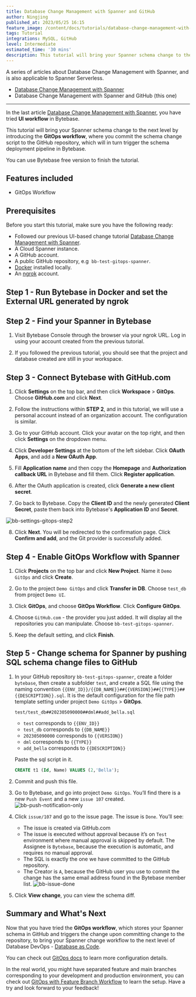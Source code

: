 ```yaml
---
title: Database Change Management with Spanner and GitHub
author: Ningjing
published_at: 2023/05/25 16:15
feature_image: /content/docs/tutorials/database-change-management-with-spanner-and-github/feature-image.webp
tags: Tutorial
integrations: MySQL, GitHub
level: Intermediate
estimated_time: '30 mins'
description: This tutorial will bring your Spanner schema change to the next level by introducing the GitOps workflow, where you commit schema change script to the GitHub repository, which will in turn trigger the schema deployment pipeline in Bytebase.
---
```


A series of articles about Database Change Management with Spanner, and is also applicable to Spanner Serverless.

- [Database Change Management with Spanner](/docs/tutorials/database-change-management-with-spanner)
- Database Change Management with Spanner and GitHub (this one)

---

In the last article [Database Change Management with Spanner](/docs/tutorials/database-change-management-with-spanner), you have tried **UI workflow** in Bytebase.

This tutorial will bring your Spanner schema change to the next level by introducing the **GitOps workflow**, where you commit the schema change script to the GitHub repository, which will in turn trigger the schema deployment pipeline in Bytebase.

You can use Bytebase free version to finish the tutorial.

## Features included

- GitOps Workflow

## Prerequisites

Before you start this tutorial, make sure you have the following ready:

- Followed our previous UI-based change tutorial [Database Change Management with Spanner](/docs/tutorials/database-change-management-with-spanner).
- A Cloud Spanner instance.
- A GitHub account.
- A public GitHub repository, e.g  `bb-test-gitops-spanner`.
- [Docker](https://www.docker.com/) installed locally.
- An [ngrok](http://ngrok.com/) account.

## Step 1 - Run Bytebase in Docker and set the External URL generated by ngrok

<IncludeBlock url="/docs/get-started/install/vcs-with-ngrok"></IncludeBlock>

## Step 2 - Find your Spanner in Bytebase

1. Visit Bytebase Console through the browser via your ngrok URL. Log in using your account created from the previous tutorial.

2. If you followed the previous tutorial, you should see that the project and database created are still in your workspace.

## Step 3 - Connect Bytebase with GitHub.com

1. Click **Settings** on the top bar, and then click **Workspace** > **GitOps**. Choose **GitHub.com** and click **Next**.

2. Follow the instructions within **STEP 2**, and in this tutorial, we will use a personal account instead of an organization account. The configuration is similar.

3. Go to your GitHub account. Click your avatar on the top right, and then click **Settings** on the dropdown menu.

4. Click **Developer Settings** at the bottom of the left sidebar. Click **OAuth Apps**, and add a **New OAuth App**.
5. Fill **Application name** and then copy the **Homepage** and **Authorization callback URL** in Bytebase and fill them. Click **Register application**.

6. After the OAuth application is created, click **Generate a new client secret**.

7. Go back to Bytebase. Copy the **Client ID** and the newly generated **Client Secret**, paste them back into Bytebase's **Application ID** and **Secret**.

![bb-settings-gitops-step2](/content/docs/tutorials/database-change-management-with-spanner-and-github/bb-settings-gitops-step2.webp)

8. Click **Next**. You will be redirected to the confirmation page. Click **Confirm and add**, and the Git provider is successfully added.

## Step 4 - Enable GitOps Workflow with Spanner

1. Click **Projects** on the top bar and click **New Project**. Name it `Demo GitOps` and click **Create**.
2. Go to the project `Demo GitOps` and click **Transfer in DB**. Choose `test_db` from project `Demo UI`.

3. Click **GitOps**, and choose **GitOps Workflow**. Click **Configure GitOps**.

4. Choose `GitHub.com` - the provider you just added. It will display all the repositories you can manipulate. Choose `bb-test-gitops-spanner`.

5. Keep the default setting, and click **Finish**.

## Step 5 - Change schema for Spanner by pushing SQL schema change files to GitHub

1. In your GitHub repository `bb-test-gitops-spanner`, create a folder `bytebase`, then create a subfolder `test`, and create a SQL file using the naming convention `{{ENV_ID}}/{{DB_NAME}}##{{VERSION}}##{{TYPE}}##{{DESCRIPTION}}.sql`. It is the default configuration for the file path template setting under project `Demo GitOps` > **GitOps**.

   `test/test_db##202305090000##dml##add_bella.sql`

   - `test` corresponds to `{{ENV_ID}}`
   - `test_db` corresponds to `{{DB_NAME}}`
   - `202305090000` corresponds to `{{VERSION}}`
   - `dml` corresponds to `{{TYPE}}`
   - `add_bella` corresponds to `{{DESCRIPTION}}`

   Paste the sql script in it.

   ```sql
   CREATE t1 (Id, Name) VALUES (2,'Bella');
   ```

2. Commit and push this file.

3. Go to Bytebase, and go into project `Demo GitOps`. You’ll find there is a new `Push Event` and a new `issue 107` created.
   ![bb-push-notification-only](/content/docs/tutorials/database-change-management-with-spanner-and-github/bb-push-notification-only.webp)

4. Click `issue/107` and go to the issue page. The issue is `Done`. You’ll see:

   - The issue is created via GitHub.com
   - The issue is executed without approval because it’s on `Test` environment where manual approval is skipped by default. The Assignee is `Bytebase`, because the execution is automatic, and requires no manual approval.
   - The SQL is exactly the one we have committed to the GitHub repository.
   - The Creator is `A`, because the GitHub user you use to commit the change has the same email address found in the Bytebase member list.
     ![bb-issue-done](/content/docs/tutorials/database-change-management-with-spanner-and-github/bb-issue-done.webp)

5. Click **View change**, you can view the schema diff.

## Summary and What's Next

Now that you have tried the **GitOps workflow**, which stores your Spanner schema in GitHub and triggers the change upon committing change to the repository, to bring your Spanner change workflow to the next level of Database DevOps - [Database as Code](/blog/database-as-code).

You can check out [GitOps docs](/docs/vcs-integration/overview) to learn more configuration details.

In the real world, you might have separated feature and main branches corresponding to your development and production environment, you can check out [GitOps with Feature Branch Workflow](/docs/tutorials/gitops-feature-branch) to learn the setup. Have a try and look forward to your feedback!
